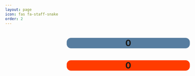 ```yaml
---
layout: page
icon: fas fa-staff-snake
order: 2
---
```

<style>
    #game-container {
        width: 100%;
        text-align:center;
    }
    #game-score {
        background-color: rgb(87, 125, 160);
        border-radius: 0.5em;
        width: 400px;
        margin-left: 200px;
    }
    #high-score {
        background-color: rgb(255, 60, 0);
        border-radius: 0.5em;
        width: 400px;
        margin-left: 200px;
    }
    #game {
        display: inline;
        border-radius: 0.5em;
        background-color: rgb(87, 125, 160);
        height: 400px;
        width: 400px;
    }
    #popup {
        margin-left: 200px;
    }
</style>



<div id="game-container">
    <h1 id="game-score">0</h1>
    <canvas width="400" height="400" id="game"></canvas>
    <h1 id="high-score">0</h1>
</div>

<script>
    const container = document.getElementById("game-container");
    const canvas = document.getElementById("game");
    const game_score = document.getElementById("game-score");
    const game_high_score = document.getElementById("high-score");
    const ctx = canvas.getContext("2d");

    const tileSize = 10;
    let snake = [{x: 10, y: 10}];
    let direction = "right";
    let wall = [];
    let food = generateFood();
    let score = 0;
    let high_score = 0;
        
    function generateFood() {
        const x = Math.floor(Math.random() * canvas.width / tileSize) * tileSize;
        const y = Math.floor(Math.random() * canvas.height / tileSize) * tileSize;
        return { x, y };
    }

    function generateWall() {
        const res = Math.floor(Math.random()*6)+1
        if (res > 4) {
            const x = Math.floor(Math.random() * canvas.width / tileSize) * tileSize;
            const y = Math.floor(Math.random() * canvas.height / tileSize) * tileSize;
            wall.push({ x, y })
        }
    }
        
    function draw() {
        ctx.clearRect(0, 0, canvas.width, canvas.height);
            
        for (let i = 0; i < snake.length; i++) {
            ctx.fillStyle = i === 0 ? "white" : "lightgrey";
            ctx.fillRect(snake[i].x, snake[i].y, tileSize, tileSize);
        }
            
        ctx.fillStyle = "green";
        ctx.fillRect(food.x, food.y, tileSize, tileSize);


        for (let i = 0; i < wall.length; i++) {
            ctx.fillStyle = "red";
            ctx.fillRect(wall[i].x, wall[i].y, tileSize, tileSize);
        }
    }

    function resetGame() {
        snake = [{ x: 10, y: 10 }];
        direction = "right";
        food = generateFood();
        wall = []
        
        const popup = document.querySelector(".popup");
        if (popup) {
            popup.remove();
        }
        
        gameLoop();
    }
        
    function gameOver() {
        const popup = document.createElement("div");
        popup.className = "popup";
        popup.innerHTML = `
            <h2>Game Over</h2>
            <p>Your snake died!</p>
            <button onclick="resetGame()">Play Again</button>
        `;
        
        score = 0;
        game_score.innerHTML = score;
        
        container.appendChild(popup);
    }
    function update() {
        const head = { ...snake[0] };
            
        switch (direction) {
            case "up":
                head.y -= tileSize;
                break;
            case "down":
                head.y += tileSize;
                break;
            case "left":
                head.x -= tileSize;
                break;
            case "right":
                head.x += tileSize;
                break;
        }
            
        snake.unshift(head);
        
        if (head.x === food.x && head.y === food.y) {
            food = generateFood();
            generateWall();
            score++;
            game_score.innerHTML = score;
        } else {
            snake.pop();
        }

        if (score > high_score) {
            high_score = score;
        }
        game_high_score.innerHTML = high_score;
    }
        
    function gameLoop() {
        const head = { ...snake[0] };
        draw();
        update();
        for (let i = 2; i < snake.length; i++) {
            if (head.x === snake[i].x && head.y === snake[i].y) {
                gameOver();
                return;
            }
        }

        for (let i = 0; i < wall.length; i++) {
            if (head.x === wall[i].x && head.y === wall[i].y) {
                gameOver();
                return;
            }
        }

        if (head.x < 0 || head.x >= canvas.width || head.y < 0 || head.y >= canvas.height) {
            gameOver();
            return;
        }
        setTimeout(gameLoop, 120);
    }
        
    document.addEventListener("keydown", (event) => {
        const key = event.key;
        if (key === "ArrowUp" && direction !== "down") direction = "up";
        if (key === "ArrowDown" && direction !== "up") direction = "down";
        if (key === "ArrowLeft" && direction !== "right") direction = "left";
        if (key === "ArrowRight" && direction !== "left") direction = "right";
    });
        
    gameLoop();
</script>